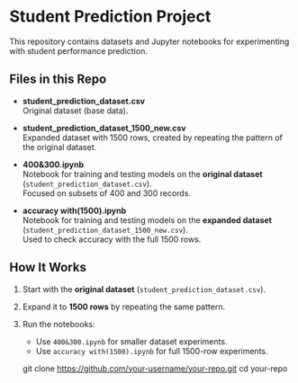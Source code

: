 # Student Prediction Project

This repository contains datasets and Jupyter notebooks for experimenting with student performance prediction.

## Files in this Repo
- **student_prediction_dataset.csv**  
  Original dataset (base data).

- **student_prediction_dataset_1500_new.csv**  
  Expanded dataset with 1500 rows, created by repeating the pattern of the original dataset.

- **400&300.ipynb**  
  Notebook for training and testing models on the **original dataset** (`student_prediction_dataset.csv`).  
  Focused on subsets of 400 and 300 records.

- **accuracy with(1500).ipynb**  
  Notebook for training and testing models on the **expanded dataset** (`student_prediction_dataset_1500_new.csv`).  
  Used to check accuracy with the full 1500 rows.

## How It Works
1. Start with the **original dataset** (`student_prediction_dataset.csv`).
2. Expand it to **1500 rows** by repeating the same pattern.
3. Run the notebooks:
   - Use `400&300.ipynb` for smaller dataset experiments.
   - Use `accuracy with(1500).ipynb` for full 1500-row experiments.

   git clone https://github.com/your-username/your-repo.git
   cd your-repo
